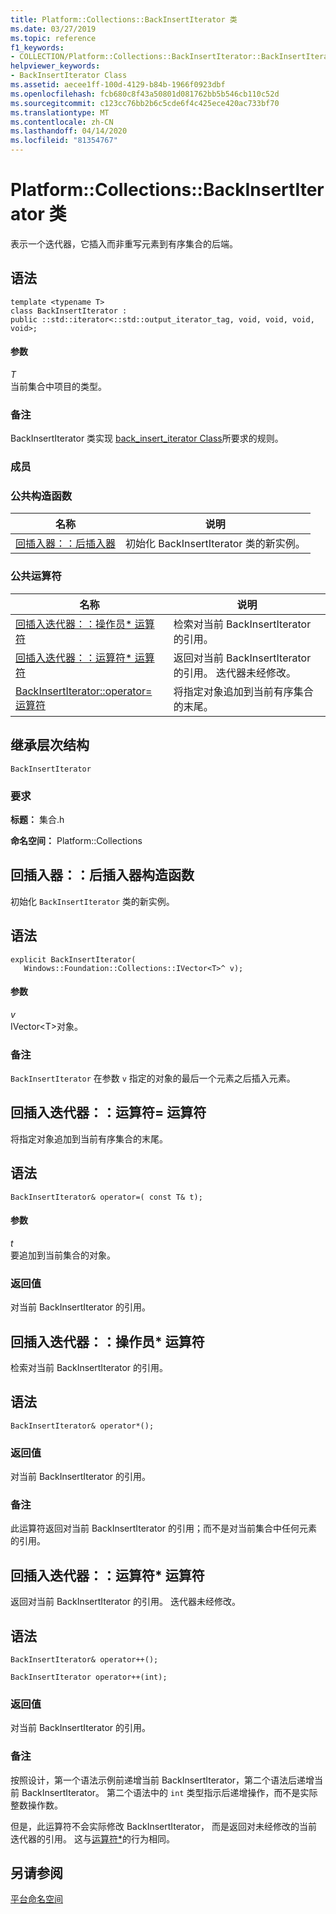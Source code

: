 ```yaml
---
title: Platform::Collections::BackInsertIterator 类
ms.date: 03/27/2019
ms.topic: reference
f1_keywords:
- COLLECTION/Platform::Collections::BackInsertIterator::BackInsertIterator
helpviewer_keywords:
- BackInsertIterator Class
ms.assetid: aecee1ff-100d-4129-b84b-1966f0923dbf
ms.openlocfilehash: fcb680c8f43a50801d081762bb5b546cb110c52d
ms.sourcegitcommit: c123cc76bb2b6c5cde6f4c425ece420ac733bf70
ms.translationtype: MT
ms.contentlocale: zh-CN
ms.lasthandoff: 04/14/2020
ms.locfileid: "81354767"
---
```

# <a name="platformcollectionsbackinsertiterator-class"></a>Platform::Collections::BackInsertIterator 类

表示一个迭代器，它插入而非重写元素到有序集合的后端。

## <a name="syntax"></a>语法

```
template <typename T>
class BackInsertIterator :
public ::std::iterator<::std::output_iterator_tag, void, void, void, void>;
```

#### <a name="parameters"></a>参数

*T*<br/>
当前集合中项目的类型。

### <a name="remarks"></a>备注

BackInsertIterator 类实现 [back_insert_iterator Class](../standard-library/back-insert-iterator-class.md)所要求的规则。

### <a name="members"></a>成员

### <a name="public-constructors"></a>公共构造函数

|名称|说明|
|----------|-----------------|
|[回插入器：：后插入器](#ctor)|初始化 BackInsertIterator 类的新实例。|

### <a name="public-operators"></a>公共运算符

|名称|说明|
|----------|-----------------|
|[回插入迭代器：：操作员* 运算符](#operator-dereference)|检索对当前 BackInsertIterator 的引用。|
|[回插入迭代器：：运算符* 运算符](#operator-increment)|返回对当前 BackInsertIterator 的引用。 迭代器未经修改。|
|[BackInsertIterator::operator= 运算符](#operator-assign)|将指定对象追加到当前有序集合的末尾。|

## <a name="inheritance-hierarchy"></a>继承层次结构

`BackInsertIterator`

### <a name="requirements"></a>要求

**标题：** 集合.h

**命名空间：** Platform::Collections

## <a name="backinsertiteratorbackinsertiterator-constructor"></a><a name="ctor"></a>回插入器：：后插入器构造函数

初始化 `BackInsertIterator` 类的新实例。

## <a name="syntax"></a>语法

```
explicit BackInsertIterator(
   Windows::Foundation::Collections::IVector<T>^ v);
```

#### <a name="parameters"></a>参数

*v*<br/>
IVector\<T>对象。

### <a name="remarks"></a>备注

`BackInsertIterator` 在参数 `v` 指定的对象的最后一个元素之后插入元素。

## <a name="backinsertiteratoroperator-operator"></a><a name="operator-assign"></a>回插入迭代器：：运算符= 运算符

将指定对象追加到当前有序集合的末尾。

## <a name="syntax"></a>语法

```
BackInsertIterator& operator=( const T& t);
```

#### <a name="parameters"></a>参数

*t*<br/>
要追加到当前集合的对象。

### <a name="return-value"></a>返回值

对当前 BackInsertIterator 的引用。

## <a name="backinsertiteratoroperator-operator"></a><a name="operator-dereference"></a>回插入迭代器：：操作员* 运算符

检索对当前 BackInsertIterator 的引用。

## <a name="syntax"></a>语法

```
BackInsertIterator& operator*();
```

### <a name="return-value"></a>返回值

对当前 BackInsertIterator 的引用。

### <a name="remarks"></a>备注

此运算符返回对当前 BackInsertIterator 的引用；而不是对当前集合中任何元素的引用。

## <a name="backinsertiteratoroperator-operator"></a><a name="operator-increment"></a>回插入迭代器：：运算符* 运算符

返回对当前 BackInsertIterator 的引用。 迭代器未经修改。

## <a name="syntax"></a>语法

```
BackInsertIterator& operator++();

BackInsertIterator operator++(int);
```

### <a name="return-value"></a>返回值

对当前 BackInsertIterator 的引用。

### <a name="remarks"></a>备注

按照设计，第一个语法示例前递增当前 BackInsertIterator，第二个语法后递增当前 BackInsertIterator。 第二个语法中的 `int` 类型指示后递增操作，而不是实际整数操作数。

但是，此运算符不会实际修改 BackInsertIterator， 而是返回对未经修改的当前迭代器的引用。 这与[运算符*](#operator-dereference)的行为相同。

## <a name="see-also"></a>另请参阅

[平台命名空间](platform-namespace-c-cx.md)
